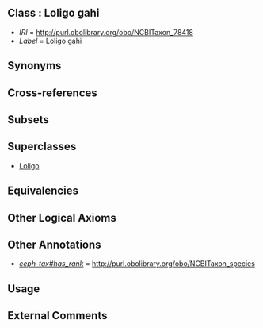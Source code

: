 
## Class : Loligo gahi

 * *IRI* = http://purl.obolibrary.org/obo/NCBITaxon_78418
 * *Label* = Loligo gahi

## Synonyms


## Cross-references


## Subsets


## Superclasses

 * [Loligo](../../NCBITaxon/16/NCBITaxon_6616.md)

## Equivalencies


## Other Logical Axioms


## Other Annotations

 * *[ceph-tax#has_rank](../../ceph-tax#has/nk/ceph-tax#has_rank.md)* = http://purl.obolibrary.org/obo/NCBITaxon_species

## Usage


## External Comments

